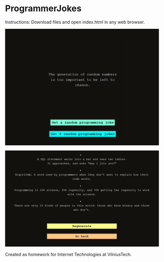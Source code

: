 # ProgrammerJokes

Instructions:
Download files and open index.html in any web browser.

![alt text](https://github.com/SantaKolosovska/ProgrammerJokes/blob/main/progJoke1.png)

![alt text](https://github.com/SantaKolosovska/ProgrammerJokes/blob/main/progJoke2.png)



Created as homework for Internet Technologies at VilniusTech. 
